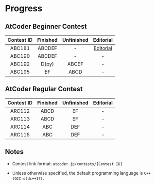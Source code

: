 # Progress

## AtCoder Beginner Contest

|Contest ID|Finished|Unfinished|Editorial|
|:---:|:---:|:---:|:---:|
|ABC181|ABCDEF|-     |[Editorial](./ABC%20181/editorial.md)|
|ABC190|ABCDEF|-     |-|
|ABC192|D(py) |ABCEF |-|
|ABC195|EF    |ABCD  |-|


## AtCoder Regular Contest

|Contest ID|Finished|Unfinished|Editorial|
|:---:|:---:|:---:|:---:|
|ARC112|ABCD  |EF    |-|
|ARC113|ABCD  |EF    |-|
|ARC114|ABC   |DEF   |-|
|ARC115|ABC   |DEF   |-|

## Notes

- Contest link format: `atcoder.jp/contests/[Contest ID]`

- Unless otherwise specified, the default programming language is `C++(GCC-stdc++17)`.
